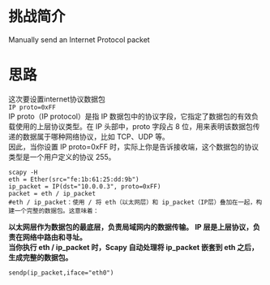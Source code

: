 # 挑战简介
Manually send an Internet Protocol packet

# 思路
这次要设置internet协议数据包  
`IP proto=0xFF`  
IP proto（IP protocol）是指 IP 数据包中的协议字段，它指定了数据包的有效负载使用的上层协议类型。在 IP 头部中，proto 字段占 8 位，用来表明该数据包传递的数据属于哪种网络协议，比如 TCP、UDP 等。  
因此，当你设置 IP proto=0xFF 时，实际上你是告诉接收端，这个数据包的协议类型是一个用户定义的协议 255。  
```
scapy -H
eth = Ether(src="fe:1b:61:25:dd:9b")
ip_packet = IP(dst="10.0.0.3", proto=0xFF)
packet = eth / ip_packet
#eth / ip_packet：使用 / 将 eth（以太网层）和 ip_packet（IP层）叠加在一起，构建一个完整的数据包。这意味着：
```

**以太网层作为数据包的最底层，负责局域网内的数据传输。** 
**IP 层是上层协议，负责在网络中路由和寻址。**  
**当你执行 eth / ip_packet 时，Scapy 自动处理将 ip_packet 嵌套到 eth 之后，生成完整的数据包。**  
```
sendp(ip_packet,iface="eth0")
```
